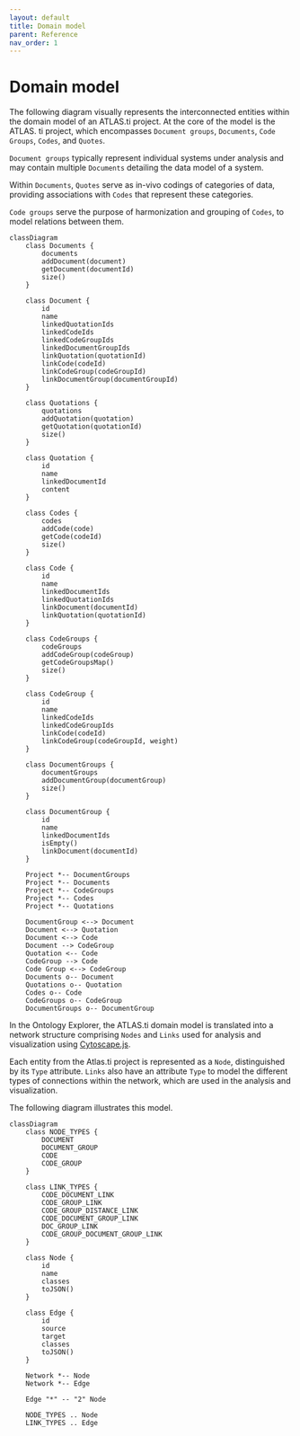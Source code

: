 ```yaml
---
layout: default
title: Domain model
parent: Reference
nav_order: 1
---
```


# Domain model

The following diagram visually represents the interconnected entities within the domain model of an ATLAS.ti project. At the core of the model is the ATLAS. ti project, which encompasses ``Document groups``, ``Documents``, ``Code Groups``, ``Codes``, and ``Quotes``.

``Document groups`` typically represent individual systems under analysis and may contain multiple ``Documents`` detailing the data model of a system.

Within ``Documents``, ``Quotes`` serve as in-vivo codings of categories of data, providing associations with ``Codes`` that represent these categories.

``Code groups`` serve the purpose of harmonization and grouping of ``Codes``, to model relations between them.

```mermaid
classDiagram
    class Documents {
        documents
        addDocument(document)
        getDocument(documentId)
        size()
    }

    class Document {
        id
        name
        linkedQuotationIds
        linkedCodeIds
        linkedCodeGroupIds
        linkedDocumentGroupIds
        linkQuotation(quotationId)
        linkCode(codeId)
        linkCodeGroup(codeGroupId)
        linkDocumentGroup(documentGroupId)
    }

    class Quotations {
        quotations
        addQuotation(quotation)
        getQuotation(quotationId)
        size()
    }

    class Quotation {
        id
        name
        linkedDocumentId
        content
    }

    class Codes {
        codes
        addCode(code)
        getCode(codeId)
        size()
    }

    class Code {
        id
        name
        linkedDocumentIds
        linkedQuotationIds
        linkDocument(documentId)
        linkQuotation(quotationId)
    }

    class CodeGroups {
        codeGroups
        addCodeGroup(codeGroup)
        getCodeGroupsMap()
        size()
    }

    class CodeGroup {
        id
        name
        linkedCodeIds
        linkedCodeGroupIds
        linkCode(codeId)
        linkCodeGroup(codeGroupId, weight)
    }

    class DocumentGroups {
        documentGroups
        addDocumentGroup(documentGroup)
        size()
    }

    class DocumentGroup {
        id
        name
        linkedDocumentIds
        isEmpty()
        linkDocument(documentId)
    }

    Project *-- DocumentGroups
    Project *-- Documents
    Project *-- CodeGroups
    Project *-- Codes
    Project *-- Quotations

    DocumentGroup <--> Document
    Document <--> Quotation
    Document <--> Code
    Document --> CodeGroup
    Quotation <-- Code
    CodeGroup --> Code
    Code Group <--> CodeGroup
    Documents o-- Document
    Quotations o-- Quotation
    Codes o-- Code
    CodeGroups o-- CodeGroup
    DocumentGroups o-- DocumentGroup

```

In the Ontology Explorer, the ATLAS.ti domain model is translated into a network structure comprising ``Nodes`` and ``Links`` used for analysis and visualization using [Cytoscape.js](https://js.cytoscape.org/).

Each entity from the Atlas.ti project is represented as a ``Node``, distinguished by its ``Type`` attribute. ``Links`` also have an attribute ``Type`` to model the different types of connections within the network, which are used in the analysis and visualization.

The following diagram illustrates this model.

```mermaid
classDiagram
    class NODE_TYPES {
        DOCUMENT
        DOCUMENT_GROUP
        CODE
        CODE_GROUP
    }

    class LINK_TYPES {
        CODE_DOCUMENT_LINK
        CODE_GROUP_LINK
        CODE_GROUP_DISTANCE_LINK
        CODE_DOCUMENT_GROUP_LINK
        DOC_GROUP_LINK
        CODE_GROUP_DOCUMENT_GROUP_LINK
    }

    class Node {
        id
        name
        classes
        toJSON()
    }

    class Edge {
        id
        source
        target
        classes
        toJSON()
    }

    Network *-- Node
    Network *-- Edge

    Edge "*" -- "2" Node

    NODE_TYPES .. Node
    LINK_TYPES .. Edge
```

